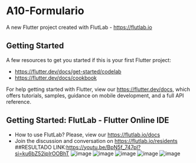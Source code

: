 # A10-Formulario

A new Flutter project created with FlutLab - https://flutlab.io

## Getting Started

A few resources to get you started if this is your first Flutter project:

- https://flutter.dev/docs/get-started/codelab
- https://flutter.dev/docs/cookbook

For help getting started with Flutter, view our
https://flutter.dev/docs, which offers tutorials,
samples, guidance on mobile development, and a full API reference.

## Getting Started: FlutLab - Flutter Online IDE

- How to use FlutLab? Please, view our https://flutlab.io/docs
- Join the discussion and conversation on https://flutlab.io/residents
##RESULTADO
LINK:https://youtu.be/BpN5f_747pI?si=ku6bZ52ipIrOOBhT
![image](https://github.com/manriquezR128/Act10Drawer/assets/144724563/51a60f56-9604-45fd-9861-6554ffcdfcb1)
![image](https://github.com/manriquezR128/Act10Drawer/assets/144724563/44a6fc97-a3b6-4198-af64-f7d41468da72)
![image](https://github.com/manriquezR128/Act10Drawer/assets/144724563/95b1a544-4871-491d-8a5b-c72bb9f088eb)
![image](https://github.com/manriquezR128/Act10Drawer/assets/144724563/e3ea170a-06e4-449c-b704-2fdbb8b8fca1)
![image](https://github.com/manriquezR128/Act10Drawer/assets/144724563/719a72be-99ed-44f6-8aec-a9461e35d04a)

